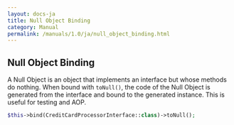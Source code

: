 ```yaml
---
layout: docs-ja
title: Null Object Binding
category: Manual
permalink: /manuals/1.0/ja/null_object_binding.html
---
```

## Null Object Binding

A Null Object is an object that implements an interface but whose methods do nothing.
When bound with `toNull()`, the code of the Null Object is generated from the interface and bound to the generated instance.
This is useful for testing and AOP.

```php
$this->bind(CreditCardProcessorInterface::class)->toNull();
```
